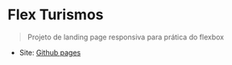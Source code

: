 # Flex Turismos

> Projeto de landing page responsiva para prática do flexbox

- Site: [Github pages](https://vini54.github.io/Flex-Turismos/index.html)
